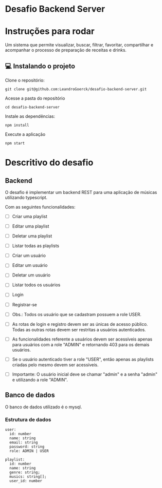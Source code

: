 # Desafio Backend Server

# Instruções para rodar

Um sistema que permite visualizar, buscar, filtrar, favoritar, compartilhar e acompanhar o processo de preparação de receitas e drinks.
## 💻 Instalando o projeto

Clone o repositório:  
```
git clone git@github.com:LeandroGoerck/desafio-backend-server.git
```
    
Acesse a pasta do repositório  
```
cd desafio-backend-server
```

Instale as dependências:
```  
npm install
```
  
Execute a aplicação
```  
npm start  
```
  
# Descritivo do desafio

## Backend
O desafio é implementar um backend REST para uma aplicação de músicas utilizando typescript.

Com as seguintes funcionalidades:
  - [ ] Criar uma playlist
  - [ ] Editar uma playlist
  - [ ] Deletar uma playlist
  - [ ] Listar todas as playlists
  - [ ] Criar um usuário
  - [ ] Editar um usuário
  - [ ] Deletar um usuário
  - [ ] Listar todos os usuários
  - [ ] Login
  - [ ] Registrar-se
  - [ ] Obs.: Todos os usuário que se cadastram possuem a role USER.

  - [ ] As rotas de login e registro devem ser as únicas de acesso público. Todas as outras rotas devem ser restritas a usuários autenticados.
  - [ ] As funcionalidades referente a usuários devem ser acessíveis apenas para usuários com a role "ADMIN" e retornando 403 para os demais usuários.
  - [ ] Se o usuário autenticado tiver a role "USER", então apenas as playlists criadas pelo mesmo devem ser acessíveis.
  - [ ] Importante: O usuário inicial deve se chamar "admin" e a senha "admin" e utilizando a role "ADMIN".

  ## Banco de dados
O banco de dados utilizado é o mysql.

### Estrutura de dados
  ```
  user:
    id: number
    name: string
    email: string
    password: string
    role: ADMIN | USER
  ```

  ```
  playlist:
    id: number
    name: string
    genre: string;
    musics: string[];
    user_id: number
  ```
